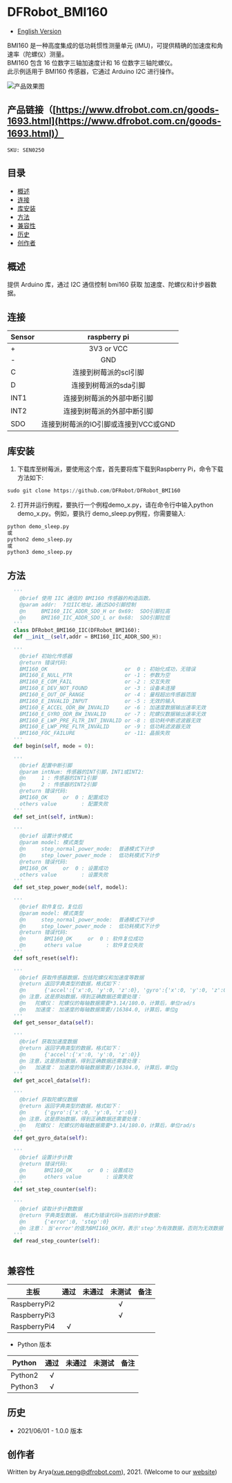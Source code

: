 # DFRobot_BMI160

* [English Version](./README.md)

BMI160 是一种高度集成的低功耗惯性测量单元 (IMU)，可提供精确的加速度和角速率（陀螺仪）测量。<br>
BMI160 包含 16 位数字三轴加速度计和 16 位数字三轴陀螺仪。<br>
此示例适用于 BMI160 传感器，它通过 Arduino I2C 进行操作。<br>

![产品效果图](../../resources/images/SEN0250.png)


## 产品链接（[https://www.dfrobot.com.cn/goods-1693.html](https://www.dfrobot.com.cn/goods-1693.html)）
    SKU: SEN0250  

## 目录

  * [概述](#概述)
  * [连接](#连接)
  * [库安装](#库安装)
  * [方法](#方法)
  * [兼容性](#兼容性)
  * [历史](#历史)
  * [创作者](#创作者)

## 概述

提供 Arduino 库，通过 I2C 通信控制 bmi160 获取 加速度、陀螺仪和计步器数据。<br>

## 连接

| Sensor      |                          raspberry pi                     |
| ------------ | :--: |
|  +           | 3V3 or VCC                                                   |
|  -           | GND                                                       |
|  C           | 连接到树莓派的scl引脚                                       |
|  D           | 连接到树莓派的sda引脚                                       |
|  INT1        | 连接到树莓派的外部中断引脚                                   |
|  INT2        | 连接到树莓派的外部中断引脚                                   |
|  SDO         | 连接到树莓派的IO引脚或连接到VCC或GND                         |


## 库安装
1. 下载库至树莓派，要使用这个库，首先要将库下载到Raspberry Pi，命令下载方法如下:<br>
```python
sudo git clone https://github.com/DFRobot/DFRobot_BMI160
```
2. 打开并运行例程，要执行一个例程demo_x.py，请在命令行中输入python demo_x.py。例如，要执行 demo_sleep.py例程，你需要输入:<br>

```python
python demo_sleep.py 
或 
python2 demo_sleep.py 
或 
python3 demo_sleep.py
```

## 方法

```python
  '''
    @brief 使用 IIC 通信的 BMI160 传感器的构造函数。
    @param addr:  7位IIC地址，通过SDO引脚控制
    @n     BMI160_IIC_ADDR_SDO_H or 0x69:  SDO引脚拉高
    @n     BMI160_IIC_ADDR_SDO_L or 0x68:  SDO引脚拉低
  '''
  class DFRobot_BMI160_IIC(DFRobot_BMI160):
  def __init__(self,addr = BMI160_IIC_ADDR_SDO_H):
  
  '''
    @brief 初始化传感器
    @return 错误代码:
    BMI160_OK                         or  0 : 初始化成功，无错误
    BMI160_E_NULL_PTR                 or -1 : 参数为空
    BMI160_E_COM_FAIL                 or -2 : 交互失败
    BMI160_E_DEV_NOT_FOUND            or -3 : 设备未连接
    BMI160_E_OUT_OF_RANGE             or -4 : 量程超出传感器范围
    BMI160_E_INVALID_INPUT            or -5 : 无效的输入
    BMI160_E_ACCEL_ODR_BW_INVALID     or -6 : 加速度数据输出速率无效
    BMI160_E_GYRO_ODR_BW_INVALID      or -7 : 陀螺仪数据输出速率无效
    BMI160_E_LWP_PRE_FLTR_INT_INVALID or -8 : 低功耗中断滤波器无效
    BMI160_E_LWP_PRE_FLTR_INVALID     or -9 : 低功耗滤波器无效
    BMI160_FOC_FAILURE                or -11: 晶振失败
  '''
  def begin(self, mode = 0):
  
  '''
    @brief 配置中断引脚
    @param intNum: 传感器的INT引脚，INT1或INT2:
    @n     1 : 传感器的INT1引脚
    @n     2 : 传感器的INT2引脚
    @return 错误代码:
    BMI160_OK     or  0 : 配置成功
    others value        : 配置失败
  '''
  def set_int(self, intNum):
  
  '''
    @brief 设置计步模式
    @param model: 模式类型
    @n     step_normal_power_mode:  普通模式下计步
    @n     step_lower_power_mode :  低功耗模式下计步
    @return 错误代码:
    BMI160_OK     or  0 : 设置成功
    others value        : 设置失败
  '''
  def set_step_power_mode(self, model):
  
  '''
    @brief 软件复位，复位后
    @param model: 模式类型
    @n     step_normal_power_mode:  普通模式下计步
    @n     step_lower_power_mode :  低功耗模式下计步
    @return 错误代码:
    @n      BMI160_OK     or  0 : 软件复位成功
    @n      others value        : 软件复位失败
  '''
  def soft_reset(self):
  
  '''
    @brief 获取传感器数据，包括陀螺仪和加速度等数据
    @return 返回字典类型的数据，格式如下：
    @n      {'accel':{'x':0, 'y':0, 'z':0}, 'gyro':{'x':0, 'y':0, 'z':0}}
    @n 注意，这是原始数据，得到正确数据还需要处理：
    @n   陀螺仪： 陀螺仪的每轴数据需要*3.14/180.0，计算后，单位rad/s
    @n   加速度： 加速度的每轴数据需要//16384.0, 计算后，单位g
  '''
  def get_sensor_data(self):
  
  '''
    @brief 获取加速度数据
    @return 返回字典类型的数据，格式如下：
    @n      {'accel':{'x':0, 'y':0, 'z':0}}
    @n 注意，这是原始数据，得到正确数据还需要处理：
    @n   加速度： 加速度的每轴数据需要//16384.0, 计算后，单位g
  '''
  def get_accel_data(self):
  
  '''
    @brief 获取陀螺仪数据
    @return 返回字典类型的数据，格式如下：
    @n      {'gyro':{'x':0, 'y':0, 'z':0}}
    @n 注意，这是原始数据，得到正确数据还需要处理：
    @n   陀螺仪： 陀螺仪的每轴数据需要*3.14/180.0，计算后，单位rad/s
  '''
  def get_gyro_data(self):
  
  '''
    @brief 设置计步计数
    @return 错误代码:
    @n      BMI160_OK     or  0 : 设置成功
    @n      others value        : 设置失败
  '''
  def set_step_counter(self):
  
  '''
    @brief 读取计步计数数据
    @return 字典类型数据， 格式为错误代码+当前的计步数据:
    @n      {'error':0, 'step':0}
    @n 注意： 当'error'的值为BMI160_OK时，表示'step'为有效数据，否则为无效数据
  '''
  def read_step_counter(self):
  
```

## 兼容性

| 主板         | 通过 | 未通过 | 未测试 | 备注 |
| ------------ | :--: | :----: | :----: | :--: |
| RaspberryPi2 |      |        |   √    |      |
| RaspberryPi3 |      |        |   √    |      |
| RaspberryPi4 |  √   |        |        |      |

* Python 版本

| Python  | 通过 | 未通过 | 未测试 | 备注 |
| ------- | :--: | :----: | :----: | ---- |
| Python2 |  √   |        |        |      |
| Python3 |  √   |        |        |      |

## 历史

- 2021/06/01 - 1.0.0 版本

## 创作者

Written by Arya(xue.peng@dfrobot.com), 2021. (Welcome to our [website](https://www.dfrobot.com/))







